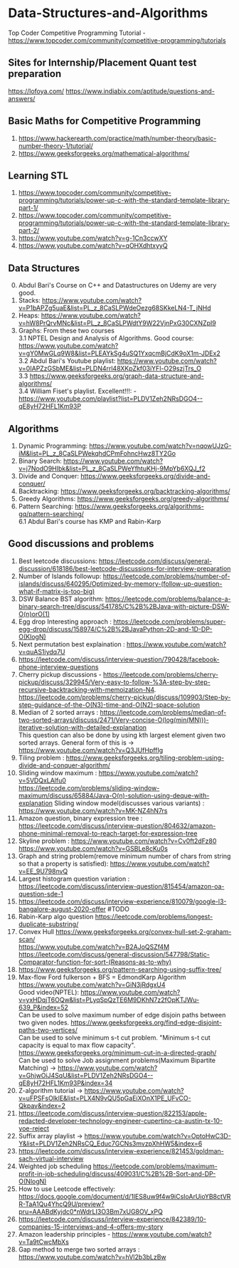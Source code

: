 # Data-Structures-and-Algorithms
Top Coder Competitive Programming Tutorial - https://www.topcoder.com/community/competitive-programming/tutorials

## Sites for Internship/Placement Quant test preparation
https://lofoya.com/
https://www.indiabix.com/aptitude/questions-and-answers/

## Basic Maths for Competitive Programming
1. https://www.hackerearth.com/practice/math/number-theory/basic-number-theory-1/tutorial/
2. https://www.geeksforgeeks.org/mathematical-algorithms/
## Learning STL
1. https://www.topcoder.com/community/competitive-programming/tutorials/power-up-c-with-the-standard-template-library-part-1/
2. https://www.topcoder.com/community/competitive-programming/tutorials/power-up-c-with-the-standard-template-library-part-2/
3. https://www.youtube.com/watch?v=g-1Cn3ccwXY
4. https://www.youtube.com/watch?v=qOHXdhtxyyQ
## Data Structures
0. Abdul Bari's Course on C++ and Datastructures on Udemy are very good.
1. Stacks: https://www.youtube.com/watch?v=P1bAPZg5uaE&list=PL_z_8CaSLPWdeOezg68SKkeLN4-T_jNHd
2. Heaps: https://www.youtube.com/watch?v=hW8PrQrvMNc&list=PL_z_8CaSLPWdtY9W22VjnPxG30CXNZpI9
3. Graphs: From these two courses<br>
  3.1 NPTEL Design and Analysis of Algorithms. Good course: https://www.youtube.com/watch?v=gY0MwGLq9W8&list=PLEAYkSg4uSQ1YxqcmBjCdK9oX1m-JDEx2 <br>
  3.2 Abdul Bari's Youtube playlist: https://www.youtube.com/watch?v=0IAPZzGSbME&list=PLDN4rrl48XKpZkf03iYFl-O29szjTrs_O <br>
  3.3 https://www.geeksforgeeks.org/graph-data-structure-and-algorithms/<br>
  3.4 William Fiset's playlist. Excellent!!!: - https://www.youtube.com/playlist?list=PLDV1Zeh2NRsDGO4--qE8yH72HFL1Km93P <br>
  
## Algorithms
1. Dynamic Programming: https://www.youtube.com/watch?v=nqowUJzG-iM&list=PL_z_8CaSLPWekqhdCPmFohncHwz8TY2Go <br>
2. Binary Search: https://www.youtube.com/watch?v=j7NodO9HIbk&list=PL_z_8CaSLPWeYfhtuKHj-9MpYb6XQJ_f2 <br>
3. Divide and Conquer: https://www.geeksforgeeks.org/divide-and-conquer/ <br>
4. Backtracking: https://www.geeksforgeeks.org/backtracking-algorithms/ <br>
5. Greedy Algorithms: https://www.geeksforgeeks.org/greedy-algorithms/ <br>
6. Pattern Searching: https://www.geeksforgeeks.org/algorithms-gq/pattern-searching/<br>
  6.1 Abdul Bari's course has KMP and Rabin-Karp <br>

## Good discussions and problems
1. Best leetcode discussions: https://leetcode.com/discuss/general-discussion/618186/best-leetcode-discussions-for-interview-preparation <br>
2. Number of Islands followup: https://leetcode.com/problems/number-of-islands/discuss/640295/Optimized-by-memory-(follow-up-question-what-if-matrix-is-too-big)
3. DSW Balance BST algorithm: https://leetcode.com/problems/balance-a-binary-search-tree/discuss/541785/C%2B%2BJava-with-picture-DSW-O(n)orO(1)
4. Egg drop Interesting approach : https://leetcode.com/problems/super-egg-drop/discuss/158974/C%2B%2BJavaPython-2D-and-1D-DP-O(KlogN)
5. Next permutation best explaination : https://www.youtube.com/watch?v=quAS1iydq7U
6. https://leetcode.com/discuss/interview-question/790428/facebook-phone-interview-questions
7. Cherry pickup discussions - https://leetcode.com/problems/cherry-pickup/discuss/329945/Very-easy-to-follow-%3A-step-by-step-recursive-backtracking-with-memoization-N4.
https://leetcode.com/problems/cherry-pickup/discuss/109903/Step-by-step-guidance-of-the-O(N3)-time-and-O(N2)-space-solution
8. Median of 2 sorted arrays : https://leetcode.com/problems/median-of-two-sorted-arrays/discuss/2471/Very-concise-O(log(min(MN)))-iterative-solution-with-detailed-explanation <br>
This question can also be done by using kth largest element given two sorted arrays. General form of this is -> https://www.youtube.com/watch?v=Q3JUfHpffIg
9. Tiling problem : https://www.geeksforgeeks.org/tiling-problem-using-divide-and-conquer-algorithm/
10. Sliding window maximum : https://www.youtube.com/watch?v=5VDQxLAlfu0 <br>
https://leetcode.com/problems/sliding-window-maximum/discuss/65884/Java-O(n)-solution-using-deque-with-explanation
Sliding window model(discusses various variants) : https://www.youtube.com/watch?v=MK-NZ4hN7rs
11. Amazon question, binary expression tree : https://leetcode.com/discuss/interview-question/804632/amazon-phone-minimal-removal-to-reach-target-for-expression-tree
12. Skyline problem : https://www.youtube.com/watch?v=Cv0ft2dFz80 <br>
https://www.youtube.com/watch?v=GSBLe8cKu0s
13. Graph and string problem(remove minimum number of chars from string so that a property is satisfied): https://www.youtube.com/watch?v=EE_9U798nvQ
14. Largest histogram question variation : https://leetcode.com/discuss/interview-question/815454/amazon-oa-question-sde-1
15. https://leetcode.com/discuss/interview-experience/810079/google-l3-bangalore-august-2020-offer
#TODO
16. Rabin-Karp algo question https://leetcode.com/problems/longest-duplicate-substring/
17. Convex Hull https://www.geeksforgeeks.org/convex-hull-set-2-graham-scan/<br>
https://www.youtube.com/watch?v=B2AJoQSZf4M<br>
https://leetcode.com/discuss/general-discussion/547798/Static-Comparator-function-for-sort-(Reasons-as-to-why)<br>
18. https://www.geeksforgeeks.org/pattern-searching-using-suffix-tree/
19. Max-flow Ford fulkerson + BFS = EdmondKarp Algorithm https://www.youtube.com/watch?v=GiN3jRdgxU4 <br>
Good video(NPTEL): https://www.youtube.com/watch?v=yxHDqjT6OQw&list=PLyqSpQzTE6M9DKhN7z2fOpKTJWu-639_P&index=52 <br>
Can be used to solve maximum number of edge disjoin paths between two given nodes. https://www.geeksforgeeks.org/find-edge-disjoint-paths-two-vertices/<br>
Can be used to solve minimum s-t cut problem. "Minimum s-t cut capacity is equal to max flow capacity". https://www.geeksforgeeks.org/minimum-cut-in-a-directed-graph/ <br>
Can be used to solve Job assignment problems(Maximum Bipartite Matching) -> https://www.youtube.com/watch?v=GhjwOiJ4SqU&list=PLDV1Zeh2NRsDGO4--qE8yH72HFL1Km93P&index=34 <br>
20. Z-algorithm tutorial -> https://www.youtube.com/watch?v=uFPSFsOlklE&list=PLX4N9vQU5pGaEiXOnX1PE_UFvCO-Qkpav&index=2 <br>
21. https://leetcode.com/discuss/interview-question/822153/apple-redacted-developer-technology-engineer-cupertino-ca-austin-tx-10-yoe-reject <br>
22. Suffix array playlist -> https://www.youtube.com/watch?v=OptoHwC3D-Y&list=PLDV1Zeh2NRsCQ_Educ7GCNs3mvzpXhHW5&index=6 <br>
23. https://leetcode.com/discuss/interview-experience/821453/goldman-sach-virtual-interview
24. Weighted job scheduling https://leetcode.com/problems/maximum-profit-in-job-scheduling/discuss/409031/C%2B%2B-Sort-and-DP-O(NlogN)
25. How to use Leetcode effectively: https://docs.google.com/document/d/1IES8uw9f4w9iCsIoArUioYB8ctVRR-TaA1Qu4YhcQ9U/preview?pru=AAABdKyjdc0*nWdrLI3O3Bm7xUG8OV_xPQ
26. https://leetcode.com/discuss/interview-experience/842389/10-companies-15-interviews-and-4-offers-my-story
27. Amazon leadership principles - https://www.youtube.com/watch?v=Ta9tCwcMbXs
28. Gap method to merge two sorted arrays : https://www.youtube.com/watch?v=hVl2b3bLzBw
